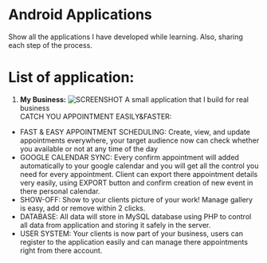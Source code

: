 # Android Applications
Show all the applications I have developed while learning.
Also, sharing each step of the process.

# List of application:
1. <b>My Business:</b>
![SCREENSHOT](https://idohayun.com/img/projects/project_expand_0.png)
  A small application that I build for real business
</br>CATCH YOU APPOINTMENT EASILY&FASTER:
<ul><li>FAST & EASY APPOINTMENT SCHEDULING: Create, view, and update appointments everywhere, your target audience now can check whether you available or not at any time of the day</li>
<li>GOOGLE CALENDAR SYNC: Every confirm appointment will added automatically to your google calendar and you will get all the control you need for every appointment. Client can export there appointment details very easily, using EXPORT button and confirm creation of new event in there personal calendar.</li>
<li>SHOW-OFF: Show to your clients picture of your work! Manage gallery is easy, add or remove within 2 clicks.</li>
<li>DATABASE: All data will store in MySQL database using PHP to control all data from application and storing it safely in the server.</li>
<li>USER SYSTEM: Your clients is now part of your business, users can register to the application easily and can manage there appointments right from there account. </li></ul>
